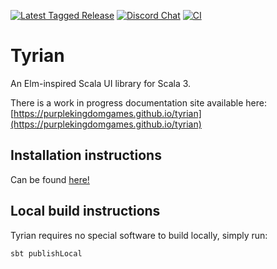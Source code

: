 [![Latest Tagged Release](https://img.shields.io/badge/dynamic/json?color=purple&label=latest%20release&query=%24%5B0%5D.name&url=https%3A%2F%2Fapi.github.com%2Frepos%2FPurpleKingdomGames%2Ftyrian%2Ftags)](https://github.com/PurpleKingdomGames/tyrian/releases)
[![Discord Chat](https://img.shields.io/discord/716435281208672356?color=blue&label=discord)](https://discord.com/channels/716435281208672356)
[![CI](https://github.com/PurpleKingdomGames/tyrian/actions/workflows/ci.yml/badge.svg)](https://github.com/PurpleKingdomGames/tyrian/actions/workflows/ci.yml)

# Tyrian

An Elm-inspired Scala UI library for Scala 3.

There is a work in progress documentation site available here:
[https://purplekingdomgames.github.io/tyrian](https://purplekingdomgames.github.io/tyrian)

## Installation instructions

Can be found [here!](https://purplekingdomgames.github.io/tyrian/installation/)

## Local build instructions

Tyrian requires no special software to build locally, simply run:

```
sbt publishLocal
```
